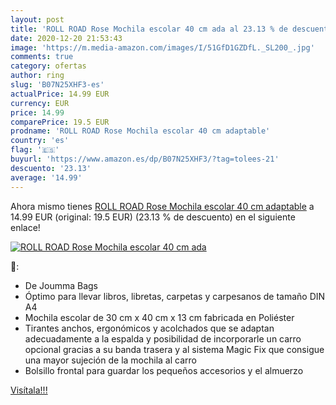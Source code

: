 ```yaml
---
layout: post
title: 'ROLL ROAD Rose Mochila escolar 40 cm ada al 23.13 % de descuento'
date: 2020-12-20 21:53:43
image: 'https://m.media-amazon.com/images/I/51GfD1GZDfL._SL200_.jpg'
comments: true
category: ofertas
author: ring
slug: 'B07N25XHF3-es'
actualPrice: 14.99 EUR
currency: EUR
price: 14.99
comparePrice: 19.5 EUR
prodname: 'ROLL ROAD Rose Mochila escolar 40 cm adaptable'
country: 'es'
flag: '🇪🇸'
buyurl: 'https://www.amazon.es/dp/B07N25XHF3/?tag=tolees-21'
descuento: '23.13'
average: '14.99'
---
```


Ahora mismo tienes [ROLL ROAD Rose Mochila escolar 40 cm adaptable](https://www.amazon.es/dp/B07N25XHF3/?tag=tolees-21) a 14.99 EUR (original: 19.5 EUR) (23.13 %  de descuento) en el siguiente enlace!

[![ROLL ROAD Rose Mochila escolar 40 cm ada](https://m.media-amazon.com/images/I/51GfD1GZDfL._SL200_.jpg)](https://www.amazon.es/dp/B07N25XHF3/?tag=tolees-21)

🔎:

- De Joumma Bags
- Óptimo para llevar libros, libretas, carpetas y carpesanos de tamaño DIN A4
- Mochila escolar de 30 cm x 40 cm x 13 cm fabricada en Poliéster
- Tirantes anchos, ergonómicos y acolchados que se adaptan adecuadamente a la espalda y posibilidad de incorporarle un carro opcional gracias a su banda trasera y al sistema Magic Fix que consigue una mayor sujeción de la mochila al carro
- Bolsillo frontal para guardar los pequeños accesorios y el almuerzo

[Visítala!!!](https://www.amazon.es/dp/B07N25XHF3/?tag=tolees-21)
